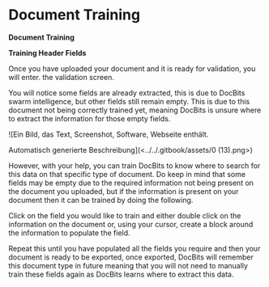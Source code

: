 # Document Training

**Document Training**

**Training Header Fields**

Once you have uploaded your document and it is ready for validation, you will enter. the validation screen.

You will notice some fields are already extracted, this is due to DocBits swarm intelligence, but other fields still remain empty. This is due to this document not being correctly trained yet, meaning DocBits is unsure where to extract the information for those empty fields.

![Ein Bild, das Text, Screenshot, Software, Webseite enthält.

Automatisch generierte Beschreibung](<../../.gitbook/assets/0 (13).png>)

However, with your help, you can train DocBits to know where to search for this data on that specific type of document. Do keep in mind that some fields may be empty due to the required information not being present on the document you uploaded, but if the information is present on your document then it can be trained by doing the following.

Click on the field you would like to train and either double click on the information on the document or, using your cursor, create a block around the information to populate the field.

Repeat this until you have populated all the fields you require and then your document is ready to be exported, once exported, DocBits will remember this document type in future meaning that you will not need to manually train these fields again as DocBits learns where to extract this data.
